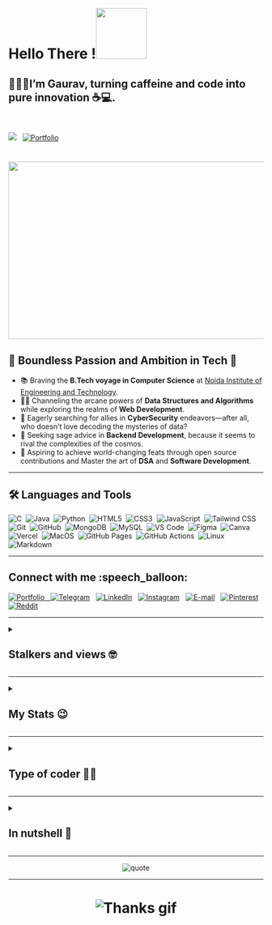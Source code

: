   <!--<details><summary> -->
<h1>Hello There !<img src="https://media.giphy.com/media/MHia4pcE4RYf49KbVC/giphy.gif" width="100"></h1>
<h2>👨🏻‍🎓I’m <b>Gaurav</b>, turning caffeine and <b>code</b> into pure innovation ☕💻.</h2>
<br>

![](https://komarev.com/ghpvc/?username=orewagaurav&color=blue)&nbsp;&nbsp;
<a href="https://orewagaurav.vercel.app">
  <img src="https://img.shields.io/badge/Portfolio-%23FF5733.svg?style=for-the-badge&logo=google-chrome&logoColor=white" alt="Portfolio">
</a>
<h1 align ="center">
<img src="https://media4.giphy.com/media/v1.Y2lkPTc5MGI3NjExM21mNzk2MXF2MjVlajVmaTJjcDY2cHVkc2F1bHN1eGJ2MnlmZXEydCZlcD12MV9pbnRlcm5hbF9naWZfYnlfaWQmY3Q9Zw/UJ5I7921pAOEU/giphy.gif" height="350"  width="800" /></h1>


<h2>🌟 Boundless Passion and Ambition in Tech 🚀</h2>
<div>
  <ul>
    <li>📚 Braving the <b>B.Tech voyage in Computer Science</b> at <a href="https://www.niet.co.in/">Noida Institute of Engineering and Technology</a>.</li>
    <li>🧙‍♂️ Channeling the arcane powers of <b>Data Structures and Algorithms</b> while exploring the realms of <b>Web Development</b>.</li>
    <li>🤝 Eagerly searching for allies in <b>CyberSecurity</b> endeavors—after all, who doesn't love decoding the mysteries of data?</li>
    <li>🧩 Seeking sage advice in <b>Backend Development</b>, because it seems to rival the complexities of the cosmos.</li>
    <li>🔮 Aspiring to achieve world-changing feats through open source contributions and Master the art of <b>DSA</b> and <b>Software Development</b>. 
</li>
  </ul>
</div>
<hr>
   <h2>🛠️ Languages and Tools</h2>
<div align ="left">
    <img src="https://img.shields.io/badge/C-00599C?style=flat&logo=c&logoColor=white" alt="C" />&nbsp;
    <img src="https://img.shields.io/badge/Java-007396?style=flat&logo=openjdk&logoColor=white" alt="Java" />&nbsp;
    <img src="https://img.shields.io/badge/Python-3572A5?style=flat&logo=python&logoColor=white" alt="Python" />&nbsp;
    <img src="https://img.shields.io/badge/HTML5-E34F26?style=flat&logo=html5&logoColor=white" alt="HTML5" />&nbsp;
    <img src="https://img.shields.io/badge/CSS3-1572B6?style=flat&logo=css3&logoColor=white" alt="CSS3" />&nbsp;
    <img src="https://img.shields.io/badge/JavaScript-F7DF1E?style=flat&logo=javascript&logoColor=black" alt="JavaScript" />&nbsp;
    <img src="https://img.shields.io/badge/Tailwind_CSS-38B2AC?style=flat&logo=tailwind-css&logoColor=white" alt="Tailwind CSS" />&nbsp;
    <img src="https://img.shields.io/badge/Git-F05032?style=flat&logo=git&logoColor=white" alt="Git" />&nbsp;
    <img src="https://img.shields.io/badge/GitHub-181717?style=flat&logo=github&logoColor=white" alt="GitHub" />&nbsp;
    <img src="https://img.shields.io/badge/MongoDB-47A248?style=flat&logo=mongodb&logoColor=white" alt="MongoDB" />&nbsp;
    <img src="https://img.shields.io/badge/MySQL-4479A1?style=flat&logo=mysql&logoColor=white" alt="MySQL" />&nbsp;
    <img src="https://img.shields.io/badge/VS_Code-0078D4?style=flat&logo=visualstudiocode&logoColor=white" alt="VS Code" />&nbsp;
    <img src="https://img.shields.io/badge/Figma-05A6F0?style=flat&logo=figma&logoColor=white" alt="Figma" />&nbsp;
    <img src="https://img.shields.io/badge/Canva-00C4CC?style=flat&logo=canva&logoColor=white" alt="Canva" />&nbsp;
    <img src="https://img.shields.io/badge/Vercel-000000?style=flat&logo=vercel&logoColor=white" alt="Vercel" />&nbsp;
    <img src="https://img.shields.io/badge/MacOS-000000?style=flat&logo=apple&logoColor=white" alt="MacOS" />&nbsp;
    <img src="https://img.shields.io/badge/GitHub%20Pages-222222?style=flat&logo=github&logoColor=white" alt="GitHub Pages" />&nbsp;
    <img src="https://img.shields.io/badge/GitHub%20Actions-2088FF?style=flat&logo=githubactions&logoColor=white" alt="GitHub Actions" />&nbsp;
    <img src="https://img.shields.io/badge/Linux-FCC624?style=flat&logo=linux&logoColor=black" alt="Linux" />&nbsp;
    <img src="https://img.shields.io/badge/Markdown-000000?style=flat&logo=markdown&logoColor=white" alt="Markdown" />&nbsp;
</div>

<hr>
<!--Connect with me-->
<h2>Connect with me :speech_balloon:</h2>
<a href="https://orewagaurav.vercel.app"><img src="https://img.shields.io/badge/Portfolio-%23FF5733.svg?style=for-the-badge&logo=google-chrome&logoColor=white" alt="Portfolio"</a>
  &nbsp;
<a href="https://telegram.dog/VenomGK"><img src="https://img.shields.io/badge/Telegram-2CA5E0?style=for-the-badge&amp;logo=telegram&amp;logoColor=white" alt="Telegram"></a>
 &nbsp;
 <a href="https://in.linkedin.com/in/orewagaurav"><img src="https://img.shields.io/badge/linkedin-%230077B5.svg?style=for-the-badge&logo=linkedin&logoColor=white)" alt="LinkedIn"></img></a>
 &nbsp;
  <a href="https://www.instagram.com/orewa_gaurav_/"><img src="https://img.shields.io/badge/Instagram-E4405F?style=for-the-badge&logo=instagram&logoColor=white" alt="Instagram"></a>
  &nbsp;
  <a href="mailto:gauravkumar47967@gmail.com"><img src="https://img.shields.io/badge/Gmail-D14836?style=for-the-badge&logo=gmail&logoColor=white" alt="E-mail"></a>
  &nbsp;
  <a href="https://pin.it/3u8v5IiUo"><img src="https://img.shields.io/badge/Pinterest-%23E60023.svg?style=for-the-badge&logo=Pinterest&logoColor=white" alt="Pinterest"></a>
  &nbsp;
  <a href="https://www.reddit.com/user/orewagaurav"><img src="https://img.shields.io/badge/Reddit-%23FF4500.svg?style=for-the-badge&logo=Reddit&logoColor=white" alt="Reddit"></a>
<hr>

<!--Profile views-->
<details><summary><h2>Stalkers and views 🤓</h2></summary><br>


<h3><img src="https://media.giphy.com/media/7OTuu0E79xXETNZbD1/giphy.gif" /></h3>

<p>
    <a herf="https://github.com/orewaGaurav"><img src="https://komarev.com/ghpvc/?username=orewaGaurav&label=Profile%20views" alt="Views">
</a></br></br>
   <a href="https://hits.seeyoufarm.com"><img src="https://hits.seeyoufarm.com/api/count/incr/badge.svg?url=https%3A%2F%2Fgithub.com%2ForewaGaurav&count_bg=%2379C83D&title_bg=%230084FF&icon=arduino.svg&icon_color=%2300FF20&title=Stalks&edge_flat=false" alt="Stalks"></a></br></br>

</p>

</details>

<hr>
<!--My stats-->
<details><summary><h2>My Stats 😉</h2></summary><br>


<h3><img src="https://media.giphy.com/media/v1.Y2lkPTc5MGI3NjExZXhzMmhoeHprZmg3Zm9iZW1lYzA5bWQ1OWpyeHNwOGZ3Ym40d2IyZiZlcD12MV9pbnRlcm5hbF9naWZfYnlfaWQmY3Q9Zw/QgwXffX7n4tMY/giphy.gif" /></h3>

<p>
  <a><img src="https://github-readme-stats.vercel.app/api?username=orewaGaurav&count_private=true&show_icons=true&include_all_commits=true&bg_color=000000&icon_color=ff3300&text_color=e60000&title_color=cc3300&border_color=ff0000" alt="Stats"></a></br></br>
   <a herf="https://git.io/streak-stats"><img src="https://github-readme-streak-stats.herokuapp.com?user=orewaGaurav&count_private=true&include_all_commits=true&theme=highcontrast&sideNums=DD0000&background=000000&border=DD2727&stroke=DD6316&ring=FF7D12&currStreakNum=FFBD05&dates=FFD500&sideLabels=FF851A" alt="Streaks"></a></br></br>
   <a herf="https://github.com/orewaGaurav/github-profile-trophy"><img src="https://github-profile-trophy.vercel.app/?username=orewaGaurav&count_private=true&include_all_commits=true&theme=onedark" alt="Trophies"></a></br></br>
   <a><img src="https://github-readme-stats.vercel.app/api/top-langs/?username=orewaGaurav&theme=radical&layout=compact" alt="Language"></a></br></br>
   <a herf="https://guthub.com/orewaGaurav"><img src="https://github-readme-activity-graph.vercel.app/graph?username=orewaGaurav&bg_color=000000&color=ff6a00&line=ff0000&point=ff5500&hide_border=true&area=true&area_color=ff6161" alt="Graph"></a></br></br>
</p>
</details>
<hr>
<details><summary><h2>Type of coder 👨‍💻</h2></summary><br>

<!--START_SECTION:waka-->
![Code Time](http://img.shields.io/badge/Code%20Time-287%20hrs%2051%20mins-blue)

![Lines of code](https://img.shields.io/badge/From%20Hello%20World%20I%27ve%20Written-901.5%20thousand%20lines%20of%20code-blue)

**🐱 My GitHub Data** 

> 📦 83.7 kB Used in GitHub's Storage 
 > 
> 🏆 471 Contributions in the Year 2025
 > 
> 🚫 Not Opted to Hire
 > 
> 📜 19 Public Repositories 
 > 
> 🔑 4 Private Repositories 
 > 
📊 **This Week I Spent My Time On** 

```text
🕑︎ Time Zone: Asia/Kolkata

🔥 Editors: 
VS Code                  32 mins             ⬛⬛⬛⬛⬛⬛⬛⬛⬛⬛⬛⬛⬛⬛⬛⬛⬛⬛⬛⬛⬛⬛⬛⬛⬛   100.00 % 

🐱‍💻 Projects: 
GitHub                   20 mins             ⬛⬛⬛⬛⬛⬛⬛⬛⬛⬛⬛⬛⬛⬛⬛⬛⬜⬜⬜⬜⬜⬜⬜⬜⬜   63.17 % 
test                     11 mins             ⬛⬛⬛⬛⬛⬛⬛⬛⬛⬜⬜⬜⬜⬜⬜⬜⬜⬜⬜⬜⬜⬜⬜⬜⬜   36.83 % 

💻 Operating System: 
Mac                      32 mins             ⬛⬛⬛⬛⬛⬛⬛⬛⬛⬛⬛⬛⬛⬛⬛⬛⬛⬛⬛⬛⬛⬛⬛⬛⬛   100.00 % 
```


 Last Updated on 20/05/2025 18:47:58 UTC
<!--END_SECTION:waka-->

### **These Readme stats are generated using github action [awesome-readme-stats](https://github.com/anmol098/waka-readme-stats)**

</details>

<hr>
<!--Summary-->
<details><summary><h2>In nutshell 🤏</h2></summary><br>

[![GitHub Trends SVG](https://api.githubtrends.io/user/svg/orewaGaurav/repos?time_range=one_year&include_private=True&group=private&theme=dark)](https://www.githubtrends.io/wrapped/orewaGaurav)

[To see more](https://www.githubtrends.io/wrapped/orewaGaurav)

</details>
<hr>
<div align="center">
    <img src="https://quotes-github-readme.vercel.app/api?type=horizontal" alt="quote">
</div>
<hr>
<!--Syonara-->
<h1 align ="center"><img src="https://qph.cf2.quoracdn.net/main-qimg-90d0f4ff1944f9e15ed9338f8087a371" alt="Thanks gif"/></h1>  
</details>
